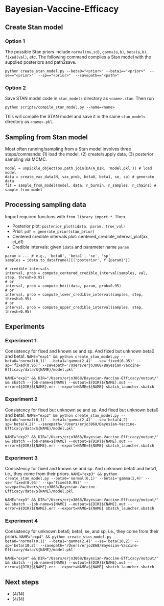 # Bayesian-Vaccine-Efficacy

## Create Stan model

### Option 1
The possible Stan priors include `normal(mu,sd)`, `gamma(a,b)`, `beta(a,b)`, `fixed(val)`, etc. The following command compiles a Stan model with the supplied posteriors and path2save.

`python create_stan_model.py --beta0="<prior>" --beta1=="<prior>"  --se=="<prior>"  --sp=="<prior>"  --savepath=="<path>"`

### Option 2
Save STAN model code in `stan_models` directory as `<name>.stan`. Then run 
```
python scripts/compile_stan_model.py --name=<name>
```
This will compile the STAN model and save it in the same `stan_models` directory as `<name>.pkl`.

## Sampling from Stan model
Most often running/sampling from a Stan model involves three steps/commands: (1) load the model, (2) create/supply data, (3) posterior sampling via MCMC.
```
model = unpickle_object(os.path.join(DATA_DIR, 'model.pkl')) # load model  
data = create_vax_data(N, vax_prob, beta0, beta1, se, sp) # generate data
fit = sample_from_model(model, data, n_burnin, n_samples, n_chains) # sample from model
```

## Processing sampling data
Import required functons with `from library import *`. Then
- Posterior plot: `posterior_plot(idata, param, true_val)`
- Prior: `pdf = generate_prior(stan_prior)`
- Centered credible intervals plot: centered_credible_interval_plot(ax, ci_df)
- Credible intervals: given `idata` and parameter name `param`
```
param = ... # e.g., 'beta0', 'beta1', 'se', 'sp'
samples = idata.to_dataframe()[('posterior', f'{param}')]

# credible intervals
interval, prob = compute_centered_credible_interval(samples, val, step, thresh=0.95)
# or
interval, prob = compute_hdi(idata, param, prob=0.95)
# or 
interval, prob = compute_lower_credible_interval(samples, step, thresh=0.95)
# or 
interval, prob = compute_upper_credible_interval(samples, step, thresh=0.95)
```

## Experiments
### Experiment 1
Consistency for fixed and known se and sp. And fixed but unknown beta0 and beta1. 
`NAME="exp1" && python create_stan_model.py --beta0='normal(0,1)' --beta1='gamma(2,4)' --se='fixed(0.95)' --sp='fixed(0.95)' --savepath='/Users/erjo3868/Bayesian-Vaccine-Efficacy/data/${NAME}/model.pkl'`

`NAME="exp1" && DIR="/Users/erjo3868/Bayesian-Vaccine-Efficacy/output/" && sbatch --job-name=${NAME} --output=${DIR}${NAME}.out --error=${DIR}${NAME}.err --export=NAME=${NAME} sbatch_launcher.sbatch`

### Experiment 2
Consistency for fixed but unknown se and sp. And fixed but unknown beta0 and beta1. 
`NAME="exp2" && python create_stan_model.py --beta0='normal(0,1)' --beta1='gamma(2,4)' --se='beta(4,2)' --sp='beta(4,2)' --savepath='/Users/erjo3868/Bayesian-Vaccine-Efficacy/data/${NAME}/model.pkl'`

`NAME="exp2" && DIR="/Users/erjo3868/Bayesian-Vaccine-Efficacy/output/" && sbatch --job-name=${NAME} --output=${DIR}${NAME}.out --error=${DIR}${NAME}.err --export=NAME=${NAME} sbatch_launcher.sbatch`

### Experiment 3
Consistency for fixed and known se and sp. And unknown beta0 and beta1, i.e., they come from their priors.
`NAME="exp3" && python create_stan_model.py --beta0='normal(0,1)' --beta1='gamma(2,4)' --se='fixed(0.95)' --sp='fixed(0.95)' --savepath=/Users/erjo3868/Bayesian-Vaccine-Efficacy/data/${NAME}/model.pkl`

`NAME="exp3" && DIR="/Users/erjo3868/Bayesian-Vaccine-Efficacy/output/" && sbatch --job-name=${NAME} --output=${DIR}${NAME}.out --error=${DIR}${NAME}.err --export=NAME=${NAME} sbatch_launcher.sbatch`

### Experiment 4
Consistency for unknown beta0, beta1, se, and sp, i.e., they come from their priors.
`NAME="exp4" && python create_stan_model.py --beta0='normal(0,1)' --beta1='gamma(2,4)' --se='beta(10,2)' --sp='beta(10,2)' --savepath='/Users/erjo3868/Bayesian-Vaccine-Efficacy/data/${NAME}/model.pkl'`

`NAME="exp4" && DIR="/Users/erjo3868/Bayesian-Vaccine-Efficacy/output/" && sbatch --job-name=${NAME} --output=${DIR}${NAME}.out --error=${DIR}${NAME}.err --export=NAME=${NAME} sbatch_launcher.sbatch`

## Next steps
- (4/14) 
- (4/14)